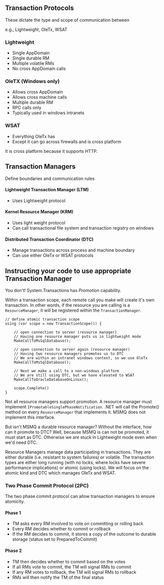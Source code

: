 ## Transaction Protocols

These dictate the type and scope of communication between 

e.g., Lightweight, OleTx, WSAT

### Lightweight
- Single AppDomain
- Single durable RM
- Multiple volatile RMs
- No cross AppDomain calls

### OleTX (Windows only)

- Allows cross AppDomain
- Allows cross machine calls
- Multiple durable RM
- RPC calls only
- Typically used in windows intranets

### WSAT

- Everything OleTx has
- Except it can go across firewalls and is cross platform

It is cross platform because it supports HTTP.

## Transaction Managers

Define boundaries and communication rules

#### Lightweight Transaction Manager (LTM)
- Uses Lightweight protocol

#### Kernel Resource Manager (KRM)
- Uses light weight protocol 
- Can call transactional file system and transaction registry on windows

#### Distributed Transaction Coordinator (DTC)
- Manage transactions across process and machine boundary
- Can use either OleTx or WSAT protocols

## Instructing your code to use appropriate Transaction Manager

You don't! System.Transactions has *Promotion* capability.

Within a transaction scope, each remote call you make will create it's own transaction.
In other words, if the resource you are calling is a `ResourceManager`, it will be registered within the `TransactionManager`.

```
// define atomic transaction scope
using (var scope = new TransactionScope()) {

	// open connection to server (resource manager)
	// Having one resource manager puts us in lightweight mode
	MakeCallToMsSqlDatabase();

	// open connection to server again (resource manager)
	// Having two resource managers promotes us to DTC
	// We are within an intranet windows context, so we use OleTx
	MakeCallToMsSqlDatabase();

	// Next we make a call to a non-windows platform
	// We are still using DTC, but we have elevated to WSAT
	MakeCallToOracleDatabaseOnLinux();

	scope.Complete()
}
```

Not all resource managers support promotion.
A resource manager must implement `IPromotableSinglePhaseNotification`.
.NET will call the Promote() method on every `ResourceManager` that implements it.
MSMQ does not implement this interface.

But isn't MSMQ a durable resource manager? Without the interface, how can it promote to DTC?
Well, because MSMQ is can not be promoted, it must start as DTC.
Otherwise we are stuck in Lightweight mode even when we'd need DTC.

Resource Managers manage data participating in transactions.
They are either durable (i.e. resistant to system failures) or volatile.
The transaction types are either long running (with no locks, where locks have severe performance implications) or atomic (using locks). We will focus on the atomic kind and DTC which manages OleTx and WSAT.

### Two Phase Commit Protocol (2PC)
The two phase commit protocol can allow transaction managers to ensure atomicity.
#### Phase 1
 - TM asks every RM involved to vote on committing or rolling back
 - Every RM decides whether to commit or rollback
 - If the RM decides to commit, it stores a copy of the outcome to durable storage (status set to PreparedToCommit)

#### Phase 2
 - TM then decides whether to commit based on the votes
 - If all RMs vote to commit, the TM will signal RMs to commit
 - If any RM votes to rollback, the TM will signal RMs to rollback
 - RMs will then notify the TM of the final status




